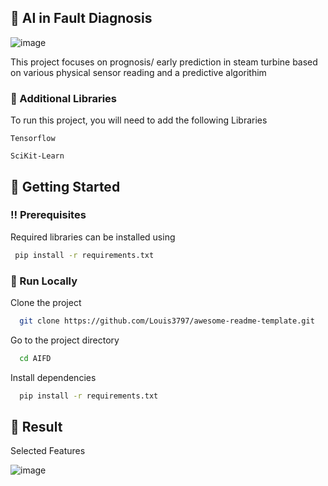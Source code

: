 <!-- About the Project -->
## :star2: AI in Fault Diagnosis

![image](https://user-images.githubusercontent.com/76607486/194298825-596592c0-3ff3-40e7-98ed-18f20a81366c.png)

This project focuses on prognosis/ early prediction in steam turbine based on various physical sensor reading and a predictive algorithim

<!-- Env Variables -->
### :key: Additional Libraries

To run this project, you will need to add the following Libraries

`Tensorflow`

`SciKit-Learn`

<!-- Getting Started -->
## 	:toolbox: Getting Started

<!-- Prerequisites -->
### :bangbang: Prerequisites

Required libraries can be installed using

```bash
 pip install -r requirements.txt
```


<!-- Run Locally -->
### :running: Run Locally

Clone the project

```bash
  git clone https://github.com/Louis3797/awesome-readme-template.git
```

Go to the project directory

```bash
  cd AIFD
```

Install dependencies

```bash
  pip install -r requirements.txt
```

<!-- Result -->
## :eyes: Result

Selected Features

![image](https://user-images.githubusercontent.com/76607486/197850009-26c30fad-1a2b-4e41-b7a2-e3d32a7ac7e2.png )



```python

```






